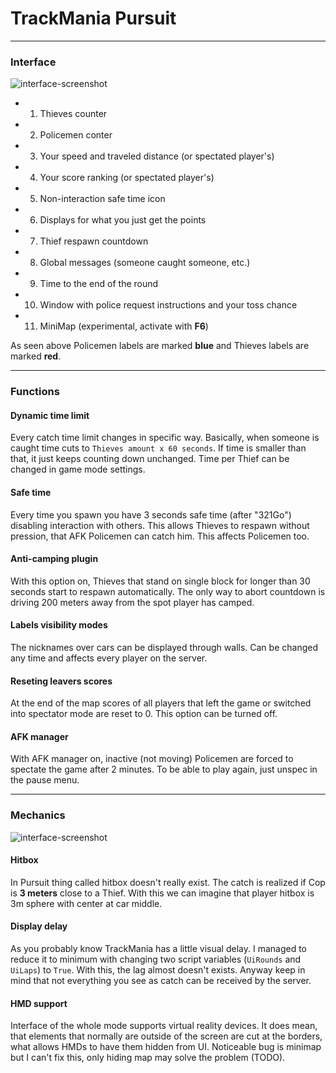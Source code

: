 # TrackMania Pursuit

---

### Interface
![interface-screenshot](http://dominolink.aq.pl/common/instruction.jpg)
* 1. Thieves counter
* 2. Policemen conter
* 3. Your speed and traveled distance (or spectated player's)
* 4. Your score ranking (or spectated player's)
* 5. Non-interaction safe time icon
* 6. Displays for what you just get the points
* 7. Thief respawn countdown
* 8. Global messages (someone caught someone, etc.)
* 9. Time to the end of the round
* 10. Window with police request instructions and your toss chance
* 11. MiniMap (experimental, activate with **F6**)

As seen above Policemen labels are marked **blue** and Thieves labels are marked **red**.

---

### Functions

#### Dynamic time limit
Every catch time limit changes in specific way. Basically, when someone is caught time cuts to `Thieves amount x 60 seconds`. If time is smaller than that, it just keeps counting down unchanged. Time per Thief can be changed in game mode settings.

#### Safe time
Every time you spawn you have 3 seconds safe time (after "321Go") disabling interaction with others. This allows Thieves to respawn without pression, that AFK Policemen can catch him. This affects Policemen too.

#### Anti-camping plugin
With this option on, Thieves that stand on single block for longer than 30 seconds start to respawn automatically. The only way to abort countdown is driving 200 meters away from the spot player has camped.

#### Labels visibility modes
The nicknames over cars can be displayed through walls. Can be changed any time and affects every player on the server.

#### Reseting leavers scores
At the end of the map scores of all players that left the game or switched into spectator mode are reset to 0. This option can be turned off.

#### AFK manager
With AFK manager on, inactive (not moving) Policemen are forced to spectate the game after 2 minutes. To be able to play again, just unspec in the pause menu.

---

### Mechanics
![interface-screenshot](http://dominolink.aq.pl/common/pursuit-playerhitbox.jpg)
#### Hitbox
In Pursuit thing called hitbox doesn't really exist. The catch is realized if Cop is **3 meters** close to a Thief. With this we can imagine that player hitbox is 3m sphere with center at car middle.

#### Display delay
As you probably know TrackMania has a little visual delay. I managed to reduce it to minimum with changing two script variables (`UiRounds` and `UiLaps`) to `True`. With this, the lag almost doesn't exists. Anyway keep in mind that not everything you see as catch can be received by the server.

#### HMD support
Interface of the whole mode supports virtual reality devices. It does mean, that elements that normally are outside of the screen are cut at the borders, what allows HMDs to have them hidden from UI. Noticeable bug is minimap but I can't fix this, only hiding map may solve the problem (TODO).
